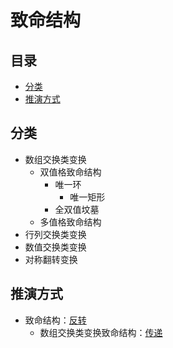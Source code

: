 # 致命结构
<!-- START doctoc generated TOC please keep comment here to allow auto update -->
<!-- DON'T EDIT THIS SECTION, INSTEAD RE-RUN doctoc TO UPDATE -->
## 目录

- [分类](#%E5%88%86%E7%B1%BB)
- [推演方式](#%E6%8E%A8%E6%BC%94%E6%96%B9%E5%BC%8F)

<!-- END doctoc generated TOC please keep comment here to allow auto update -->

## 分类

- 数组交换类变换
  - 双值格致命结构
    - 唯一环
      - 唯一矩形
    - 全双值坟墓
  - 多值格致命结构
- 行列交换类变换
- 数值交换类变换
- 对称翻转变换

## 推演方式

- 致命结构：[反转](https://zhuanlan.zhihu.com/p/34483033)
  - 数组交换类变换致命结构：[传递](https://zhuanlan.zhihu.com/p/34574009)
